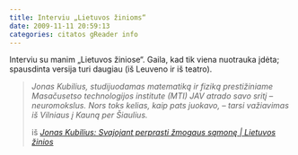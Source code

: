 ```yaml
---
title: Interviu „Lietuvos žinioms“
date: 2009-11-11 20:59:13
categories: citatos gReader info
---
```


Interviu su manim „Lietuvos žiniose“. Gaila, kad tik viena nuotrauka įdėta; spausdinta versija turi daugiau (iš Leuveno ir iš teatro).

> *Jonas Kubilius, studijuodamas matematiką ir fiziką prestižiniame Masačusetso technologijos institute (MTI) JAV atrado savo sritį – neuromokslus. Nors toks kelias, kaip pats juokavo, – tarsi važiavimas iš Vilniaus į Kauną per Šiaulius.*
>
> iš *[Jonas Kubilius: Svajojant perprasti žmogaus sąmonę | Lietuvos žinios](http://www.lzinios.lt/lt/2009-11-10/mokslas_ir_mokslininkai/svajojant_perprasti_zmogaus_samone.html)*

